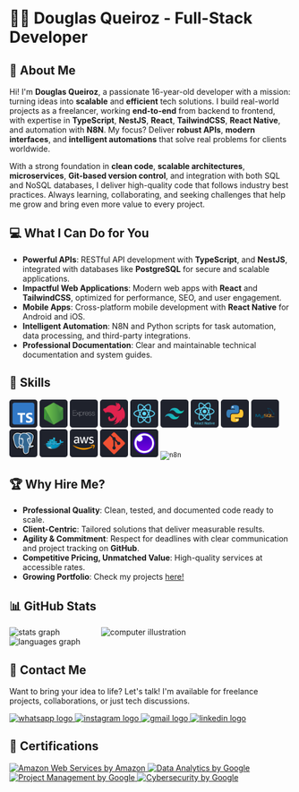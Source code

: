 # 🧑‍💻 Douglas Queiroz - Full-Stack Developer

## 🚀 About Me

Hi! I'm **Douglas Queiroz**, a passionate 16-year-old developer with a mission: turning ideas into **scalable** and **efficient** tech solutions. I build real-world projects as a freelancer, working **end-to-end** from backend to frontend, with expertise in **TypeScript**, **NestJS**, **React**, **TailwindCSS**, **React Native**, and automation with **N8N**. My focus? Deliver **robust APIs**, **modern interfaces**, and **intelligent automations** that solve real problems for clients worldwide.

With a strong foundation in **clean code**, **scalable architectures**, **microservices**, **Git-based version control**, and integration with both SQL and NoSQL databases, I deliver high-quality code that follows industry best practices. Always learning, collaborating, and seeking challenges that help me grow and bring even more value to every project.

## 💻 What I Can Do for You

- **Powerful APIs**: RESTful API development with **TypeScript**, and **NestJS**, integrated with databases like **PostgreSQL** for secure and scalable applications.
- **Impactful Web Applications**: Modern web apps with **React** and **TailwindCSS**, optimized for performance, SEO, and user engagement.
- **Mobile Apps**: Cross-platform mobile development with **React Native** for Android and iOS.
- **Intelligent Automation**: N8N and Python scripts for task automation, data processing, and third-party integrations.
- **Professional Documentation**: Clear and maintainable technical documentation and system guides.

## 🌟 Skills

<code><img height="50px" width="50px" src="https://github.com/gui-bus/TechIcons/blob/main/Dark/Typescript.svg" alt="Typescript"/></code>
<code><img height="50px" width="50px" src="https://github.com/gui-bus/TechIcons/blob/main/Dark/NodeJS.svg" alt="Nodejs"/></code>
<code><img height="50px" width="50px" src="https://github.com/gui-bus/TechIcons/blob/main/Dark/ExpressJS.svg" alt="Express"/></code>
<code><img height="50px" width="50px" src="https://github.com/gui-bus/TechIcons/blob/main/Dark/NestJS.svg" alt="NestJS"/></code>
<code><img height="50px" width="50px" src="https://github.com/gui-bus/TechIcons/blob/main/Dark/React.svg" alt="React"/></code>
<code><img height="50px" width="50px" src="https://github.com/gui-bus/TechIcons/blob/main/Dark/TailwindCSS.svg" alt="TailwindCSS"/></code>
<code><img height="50px" width="50px" src="https://github.com/gui-bus/TechIcons/blob/main/Dark/React Native.svg" alt="React Native"/></code>
<code><img height="50px" width="50px" src="https://github.com/gui-bus/TechIcons/blob/main/Dark/Python.svg" alt="Python"/></code>
<code><img height="50px" width="50px" src="https://github.com/gui-bus/TechIcons/blob/main/Dark/MySQL.svg" alt="MySQL"/></code>
<code><img height="50px" width="50px" src="https://github.com/gui-bus/TechIcons/blob/main/Dark/Postgresql.svg" alt="PostgreSQL"/></code>
<code><img height="50px" width="50px" src="https://github.com/gui-bus/TechIcons/blob/main/Dark/Docker.svg" alt="Docker"/></code>
<code><img height="50px" width="50px" src="https://github.com/gui-bus/TechIcons/blob/main/Dark/AWS.svg" alt="AWS"/></code>
<code><img height="50px" width="50px" src="https://github.com/gui-bus/TechIcons/blob/main/Dark/GIT.svg" alt="Git"/></code>
<code><img height="50px" width="50px" src="https://github.com/gui-bus/TechIcons/blob/main/Dark/Insomnia.svg" alt="Insomnia"/></code>
<code><img height="50px" width="50px" src="https://registry.npmmirror.com/@lobehub/icons-static-png/latest/files/dark/n8n-color.png" alt="n8n"/></code>
<br>

## 🏆 Why Hire Me?

- **Professional Quality**: Clean, tested, and documented code ready to scale.
- **Client-Centric**: Tailored solutions that deliver measurable results.
- **Agility & Commitment**: Respect for deadlines with clear communication and project tracking on **GitHub**.
- **Competitive Pricing, Unmatched Value**: High-quality services at accessible rates.
- **Growing Portfolio**: Check my projects [here!](https://github.com/dev-queiroz?tab=repositories)

## 📊 GitHub Stats
<img src="https://raw.githubusercontent.com/MicaelliMedeiros/micaellimedeiros/master/image/computer-illustration.png" alt="computer illustration" min-width="400px" max-width="340px" width="340px" align="right">

<div align="left">
  <img src="https://github-readme-stats.vercel.app/api?username=dev-queiroz&locale=en&theme=dracula&show_icons=true" height="245px" width="470px" alt="stats graph"  />
</div>
<div align="left">
  <img src="https://github-readme-stats.vercel.app/api/top-langs?username=dev-queiroz&locale=en&hide_title=false&layout=compact&card_width=400&langs_count=6&theme=dracula&hide_border=false" height="245px" width="470px" alt="languages graph"  />
</div>

## 📢 Contact Me

Want to bring your idea to life? Let's talk! I'm available for freelance projects, collaborations, or just tech discussions.

<div align="left">
  <a href="https://criarmeulink.com.br/u/1722606503">
    <img src="https://img.shields.io/badge/WhatsApp-25D366?style=for-the-badge&logo=whatsapp&logoColor=white" height="50px" alt="whatsapp logo"  />
  </a>
  <a href="https://www.instagram.com/douglaxx_19">
    <img src="https://img.shields.io/badge/Instagram-E4405F?style=for-the-badge&logo=instagram&logoColor=white" height="50px" alt="instagram logo"  />
  </a>
  <a href="https://criarmeulink.com.br/u/1721585632">
    <img src="https://img.shields.io/badge/Gmail-D14836?style=for-the-badge&logo=gmail&logoColor=white" height="50px" alt="gmail logo"  />
  </a>
  <a href="https://www.linkedin.com/comm/mynetwork/discovery-see-all?usecase=PEOPLE_FOLLOWS&followMember=douglas-queiroz-saas">
    <img src="https://img.shields.io/badge/LinkedIn-0077B5?style=for-the-badge&logo=linkedin&logoColor=white" height="50px" alt="linkedin logo"  />
  </a>
</div>

## 🏅 Certifications

<a href="https://www.credly.com/badges/4fe4f9db-f222-4f92-9c3f-49930e527234/public_url">
  <img src="https://images.credly.com/size/340x340/images/73e4a58b-a8ef-41a3-a7db-9183dd269882/image.png" height="140" width="146" alt="Amazon Web Services by Amazon">
</a>
<a href="https://www.credly.com/badges/694b70b0-edf0-4bb3-af3c-9dac9d7a0677/public_url">
  <img src="https://images.credly.com/size/340x340/images/88c25fa4-9007-42cc-b9c5-16441a878507/GCC_badge_DA_1000x1000.png" height="140" width="146" alt="Data Analytics by Google">
</a>
<a href="https://www.credly.com/badges/af7a2ac2-5323-4c96-a6e7-0b9b661ebd45/public_url">
  <img src="https://images.credly.com/size/340x340/images/a34119f2-402f-4443-8555-ccfe2520f1df/GCC_badge_PGM_1000x1000.png" height="140" width="146" alt="Project Management by Google">
</a>
<a href="https://www.credly.com/badges/5205bfe2-cfcc-4b23-b866-479e5296973c/public_url">
  <img src="https://images.credly.com/size/340x340/images/0bf0f2da-a699-4c82-82e2-56dcf1f2e1c7/image.png" height="146" width="160" alt="Cybersecurity by Google">
</a>

